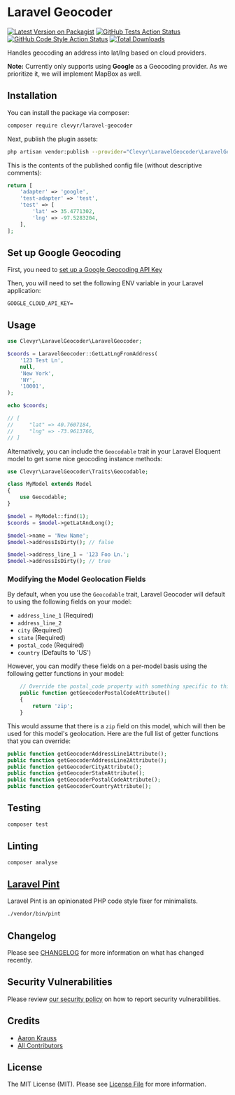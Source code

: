 # Laravel Geocoder

[![Latest Version on Packagist](https://img.shields.io/packagist/v/clevyr/laravel-geocoder.svg?style=flat-square)](https://packagist.org/packages/clevyr/laravel-geocoder)
[![GitHub Tests Action Status](https://img.shields.io/github/workflow/status/clevyr/laravel-geocoder/run-tests?label=tests)](https://github.com/clevyr/laravel-geocoder/actions?query=workflow%3Arun-tests+branch%3Amain)
[![GitHub Code Style Action Status](https://img.shields.io/github/workflow/status/clevyr/laravel-geocoder/Check%20&%20fix%20styling?label=code%20style)](https://github.com/clevyr/laravel-geocoder/actions?query=workflow%3A"Check+%26+fix+styling"+branch%3Amain)
[![Total Downloads](https://img.shields.io/packagist/dt/clevyr/laravel-geocoder.svg?style=flat-square)](https://packagist.org/packages/clevyr/laravel-geocoder)

Handles geocoding an address into lat/lng based on cloud providers.

**Note:** Currently only supports using **Google** as a Geocoding provider.
As we prioritize it, we will implement MapBox as well.

## Installation

You can install the package via composer:

```bash
composer require clevyr/laravel-geocoder
```

Next, publish the plugin assets:

```bash
php artisan vendor:publish --provider="Clevyr\LaravelGeocoder\LaravelGeocoderServiceProvider"
```

This is the contents of the published config file (without descriptive comments):

```php
return [
    'adapter' => 'google',
    'test-adapter' => 'test',
    'test' => [
        'lat' => 35.4771302,
        'lng' => -97.5283204,
    ],
];
```

## Set up Google Geocoding

First, you need to [set up a Google Geocoding API Key](https://developers.google.com/maps/documentation/geocoding/get-api-key#creating-api-keys)

Then, you will need to set the following ENV variable in your
Laravel application:

```
GOOGLE_CLOUD_API_KEY=
```

## Usage

```php
use Clevyr\LaravelGeocoder\LaravelGeocoder;

$coords = LaravelGeocoder::GetLatLngFromAddress(
    '123 Test Ln',
    null,
    'New York',
    'NY',
    '10001',
);

echo $coords;

// [
//     "lat" => 40.7607184,
//     "lng" => -73.9613766,
// ]
```

Alternatively, you can include the `Geocodable` trait in your Laravel Eloquent model
to get some nice geocoding instance methods:

```php
use Clevyr\LaravelGeocoder\Traits\Geocodable;

class MyModel extends Model
{
    use Geocodable;
}

$model = MyModel::find(1);
$coords = $model->getLatAndLong();

$model->name = 'New Name';
$model->addressIsDirty(); // false

$model->address_line_1 = '123 Foo Ln.';
$model->addressIsDirty(); // true
````

### Modifying the Model Geolocation Fields

By default, when you use the `Geocodable` trait, Laravel Geocoder will default
to using the following fields on your model:

* `address_line_1` (Required)
* `address_line_2`
* `city` (Required)
* `state` (Required)
* `postal_code` (Required)
* `country` (Defaults to 'US')

However, you can modify these fields on a per-model basis using the following
getter functions in your model:

```php
    // Override the postal_code property with something specific to this model
    public function getGeocoderPostalCodeAttribute()
    {
        return 'zip';
    }
```

This would assume that there is a `zip` field on this model, which will then be
used for this model's geolocation. Here are the full list of getter functions
that you can override:

```php
public function getGeocoderAddressLine1Attribute();
public function getGeocoderAddressLine2Attribute();
public function getGeocoderCityAttribute();
public function getGeocoderStateAttribute();
public function getGeocoderPostalCodeAttribute();
public function getGeocoderCountryAttribute();
```

## Testing

```bash
composer test
```

## Linting

```bash
composer analyse
```

## [Laravel Pint](https://laravel.com/docs/9.x/pint)
Laravel Pint is an opinionated PHP code style fixer for minimalists.
```bash
./vendor/bin/pint
```

## Changelog

Please see [CHANGELOG](CHANGELOG.md) for more information on what has changed recently.

## Security Vulnerabilities

Please review [our security policy](../../security/policy) on how to report security vulnerabilities.

## Credits

- [Aaron Krauss](https://github.com/thecodeboss)
- [All Contributors](../../contributors)

## License

The MIT License (MIT). Please see [License File](LICENSE.md) for more information.
